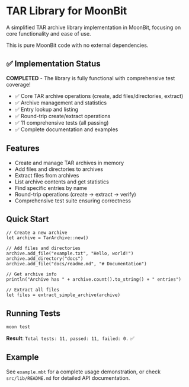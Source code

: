 # TAR Library for MoonBit

A simplified TAR archive library implementation in MoonBit, focusing on core functionality and ease of use.

This is pure MoonBit code with no external dependencies.

## ✅ Implementation Status

**COMPLETED** - The library is fully functional with comprehensive test coverage!

- ✅ Core TAR archive operations (create, add files/directories, extract)
- ✅ Archive management and statistics
- ✅ Entry lookup and listing
- ✅ Round-trip create/extract operations
- ✅ 11 comprehensive tests (all passing)
- ✅ Complete documentation and examples

## Features

- Create and manage TAR archives in memory
- Add files and directories to archives
- Extract files from archives
- List archive contents and get statistics
- Find specific entries by name
- Round-trip operations (create → extract → verify)
- Comprehensive test suite ensuring correctness

## Quick Start

```moonbit
// Create a new archive
let archive = TarArchive::new()

// Add files and directories
archive.add_file("example.txt", "Hello, world!")
archive.add_directory("docs")
archive.add_file("docs/readme.md", "# Documentation")

// Get archive info
println("Archive has " + archive.count().to_string() + " entries")

// Extract all files
let files = extract_simple_archive(archive)
```

## Running Tests

```bash
moon test
```

**Result**: `Total tests: 11, passed: 11, failed: 0.` ✅

## Example

See `example.mbt` for a complete usage demonstration, or check `src/lib/README.md` for detailed API documentation.